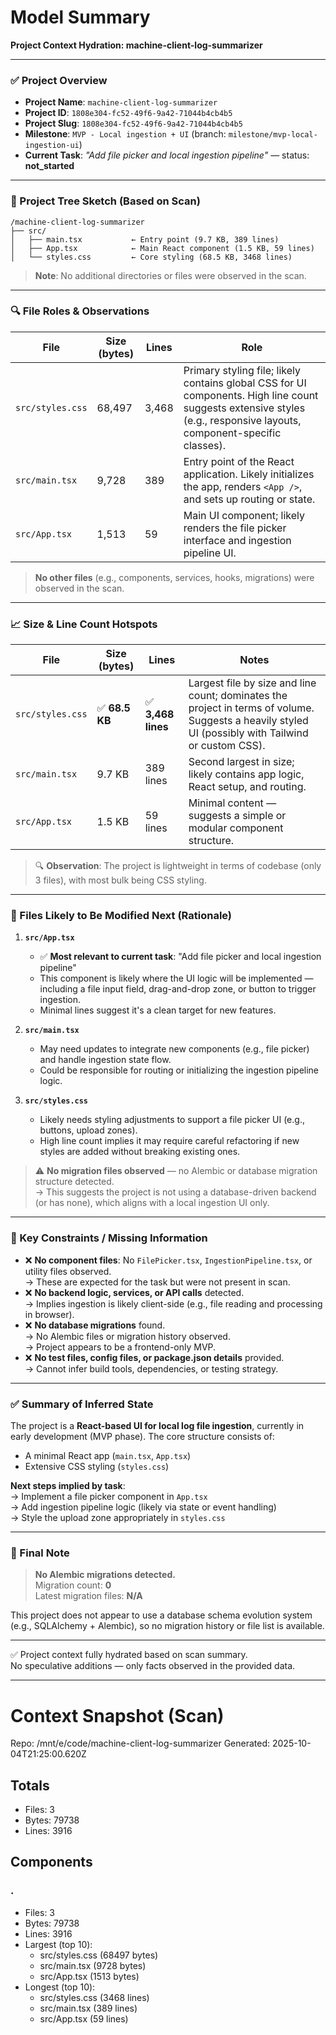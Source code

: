 # Model Summary

**Project Context Hydration: machine-client-log-summarizer**

---

### ✅ Project Overview  
- **Project Name**: `machine-client-log-summarizer`  
- **Project ID**: `1808e304-fc52-49f6-9a42-71044b4cb4b5`  
- **Project Slug**: `1808e304-fc52-49f6-9a42-71044b4cb4b5`  
- **Milestone**: `MVP - Local ingestion + UI` (branch: `milestone/mvp-local-ingestion-ui`)  
- **Current Task**: *"Add file picker and local ingestion pipeline"* — status: **not_started**  

---

### 📁 Project Tree Sketch (Based on Scan)

```
/machine-client-log-summarizer
├── src/
│   ├── main.tsx           ← Entry point (9.7 KB, 389 lines)
│   ├── App.tsx            ← Main React component (1.5 KB, 59 lines)
│   └── styles.css         ← Core styling (68.5 KB, 3468 lines)
```

> **Note**: No additional directories or files were observed in the scan.

---

### 🔍 File Roles & Observations

| File | Size (bytes) | Lines | Role |
|------|--------------|-------|------|
| `src/styles.css` | 68,497 | 3,468 | Primary styling file; likely contains global CSS for UI components. High line count suggests extensive styles (e.g., responsive layouts, component-specific classes). |
| `src/main.tsx` | 9,728 | 389 | Entry point of the React application. Likely initializes the app, renders `<App />`, and sets up routing or state. |
| `src/App.tsx` | 1,513 | 59 | Main UI component; likely renders the file picker interface and ingestion pipeline UI. |

> **No other files** (e.g., components, services, hooks, migrations) were observed in the scan.

---

### 📈 Size & Line Count Hotspots

| File | Size (bytes) | Lines | Notes |
|------|--------------|-------|-------|
| `src/styles.css` | ✅ **68.5 KB** | ✅ **3,468 lines** | Largest file by size and line count; dominates the project in terms of volume. Suggests a heavily styled UI (possibly with Tailwind or custom CSS). |
| `src/main.tsx` | 9.7 KB | 389 lines | Second largest in size; likely contains app logic, React setup, and routing. |
| `src/App.tsx` | 1.5 KB | 59 lines | Minimal content — suggests a simple or modular component structure. |

> 🔍 **Observation**: The project is lightweight in terms of codebase (only 3 files), with most bulk being CSS styling.

---

### 🚀 Files Likely to Be Modified Next (Rationale)

1. **`src/App.tsx`**  
   - ✅ **Most relevant to current task**: "Add file picker and local ingestion pipeline"  
   - This component is likely where the UI logic will be implemented — including a file input field, drag-and-drop zone, or button to trigger ingestion.  
   - Minimal lines suggest it's a clean target for new features.

2. **`src/main.tsx`**  
   - May need updates to integrate new components (e.g., file picker) and handle ingestion state flow.  
   - Could be responsible for routing or initializing the ingestion pipeline logic.

3. **`src/styles.css`**  
   - Likely needs styling adjustments to support a file picker UI (e.g., buttons, upload zones).  
   - High line count implies it may require careful refactoring if new styles are added without breaking existing ones.

> ⚠️ **No migration files observed** — no Alembic or database migration structure detected.  
> → This suggests the project is not using a database-driven backend (or has none), which aligns with a local ingestion UI only.

---

### 📌 Key Constraints / Missing Information

- ❌ **No component files**: No `FilePicker.tsx`, `IngestionPipeline.tsx`, or utility files observed.  
  → These are expected for the task but were not present in scan.
- ❌ **No backend logic, services, or API calls** detected.  
  → Implies ingestion is likely client-side (e.g., file reading and processing in browser).
- ❌ **No database migrations** found.  
  → No Alembic files or migration history observed.  
  → Project appears to be a frontend-only MVP.
- ❌ **No test files, config files, or package.json details** provided.  
  → Cannot infer build tools, dependencies, or testing strategy.

---

### ✅ Summary of Inferred State

The project is a **React-based UI for local log file ingestion**, currently in early development (MVP phase). The core structure consists of:

- A minimal React app (`main.tsx`, `App.tsx`)
- Extensive CSS styling (`styles.css`)

**Next steps implied by task**:  
→ Implement a file picker component in `App.tsx`  
→ Add ingestion pipeline logic (likely via state or event handling)  
→ Style the upload zone appropriately in `styles.css`

---

### 🚨 Final Note

> **No Alembic migrations detected.**  
> Migration count: **0**  
> Latest migration files: **N/A**

This project does not appear to use a database schema evolution system (e.g., SQLAlchemy + Alembic), so no migration history or file list is available.

---

✅ Project context fully hydrated based on scan summary.  
No speculative additions — only facts observed in the provided data.

---

# Context Snapshot (Scan)

Repo: /mnt/e/code/machine-client-log-summarizer
Generated: 2025-10-04T21:25:00.620Z

## Totals
- Files: 3
- Bytes: 79738
- Lines: 3916

## Components
### .
- Files: 3
- Bytes: 79738
- Lines: 3916
- Largest (top 10):
  - src/styles.css (68497 bytes)
  - src/main.tsx (9728 bytes)
  - src/App.tsx (1513 bytes)
- Longest (top 10):
  - src/styles.css (3468 lines)
  - src/main.tsx (389 lines)
  - src/App.tsx (59 lines)

